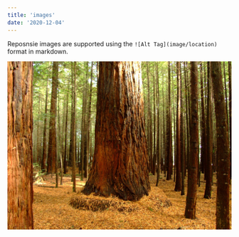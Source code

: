 ```yaml
---
title: 'images'
date: '2020-12-04'
---
```


Reposnsie images are supported using the `![Alt Tag](image/location)` format
in markdown.

![Giant Trees](./among-giants.jpg)
